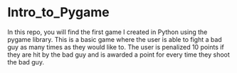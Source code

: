 # Intro_to_Pygame
In this repo, you will find the first game I created in Python using the pygame library. This is a basic game where the user is able to fight a bad guy as many times as they would like to. The user is penalized 10 points if they are hit by the bad guy and is awarded a point for every time they shoot the bad guy.
